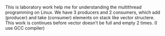 This is laboratory work help me for understanding the multithread programming on Linux.
We have 3 producers and 2 consumers, which add (producer) and take (consumer) elements on stack like vector structere. This work is continues before vector doesn't be full and empty 2 times.
(I use GCC compiler)